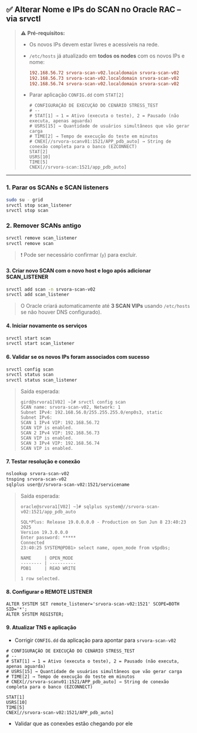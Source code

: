 
## ✅ **Alterar Nome e IPs do SCAN no Oracle RAC – via srvctl**

> ⚠️ **Pré-requisitos:**
>
> * Os novos IPs devem estar livres e acessíveis na rede.
> * `/etc/hosts` já atualizado em **todos os nodes** com os novos IPs e nome:
>
>   ```ini
>   192.168.56.72 srvora-scan-v02.localdomain srvora-scan-v02
>   192.168.56.73 srvora-scan-v02.localdomain srvora-scan-v02
>   192.168.56.74 srvora-scan-v02.localdomain srvora-scan-v02
>   ```
>
> * Parar aplicação `CONFIG.dd` com `STAT[2]`
> 
>   ```init
>   # CONFIGURAÇÃO DE EXECUÇÃO DO CENÁRIO STRESS_TEST
>   # --
>   # STAT[1] → 1 = Ativo (executa o teste), 2 = Pausado (não executa, apenas aguarda)
>   # USRS[15] → Quantidade de usuários simultâneos que vão gerar carga
>   # TIME[2] → Tempo de execução do teste em minutos
>   # CNEX[//srvora-scanv01:1521/APP_pdb_auto] → String de conexão completa para o banco (EZCONNECT)
>   STAT[2]
>   USRS[10]
>   TIME[5]
>   CNEX[//srvora-scan:1521/app_pdb_auto]
>   ```

---

### 1. **Parar os SCANs e SCAN listeners**

```bash
sudo su - grid
srvctl stop scan_listener
srvctl stop scan
```



### 2. **Remover SCANs antigo**

```bash
srvctl remove scan_listener
srvctl remove scan
```

> ❗ Pode ser necessário confirmar (`y`) para excluir.



#### 3. **Criar novo SCAN com o novo host e logo após adicionar SCAN_LISTENER**

```bash
srvctl add scan -n srvora-scan-v02
srvctl add scan_listener
```

> O Oracle criará automaticamente até **3 SCAN VIPs** usando  `/etc/hosts` se não houver DNS configurado).


#### 4. **Iniciar novamente os serviços**

```bash
srvctl start scan
srvctl start scan_listener
```

#### 6. **Validar se os novos IPs foram associados com sucesso**

```bash
srvctl config scan
srvctl status scan
srvctl status scan_listener
```

> Saída esperada:
> ```
> gird@srvora1[V02] ~]# srvctl config scan
> SCAN name: srvora-scan-v02, Network: 1
> Subnet IPv4: 192.168.56.0/255.255.255.0/enp0s3, static
> Subnet IPv6:
> SCAN 1 IPv4 VIP: 192.168.56.72
> SCAN VIP is enabled.
> SCAN 2 IPv4 VIP: 192.168.56.73
> SCAN VIP is enabled.
> SCAN 3 IPv4 VIP: 192.168.56.74
> SCAN VIP is enabled.
> ```

#### 7. **Testar resolução e conexão**

```bash
nslookup srvora-scan-v02
tnsping srvora-scan-v02
sqlplus user@//srvora-scan-v02:1521/servicename
```

> Saída esperada:
> ```
> oracle@srvora1[V02] ~]# sqlplus system@//srvora-scan-v02:1521/app_pdb_auto
> 
> SQL*Plus: Release 19.0.0.0.0 - Production on Sun Jun 8 23:40:23 2025
> Version 19.3.0.0.0
> Enter password: *****
> Connected
> 23:40:25 SYSTEM@PDB1> select name, open_mode from v$pdbs;
> 
> NAME     | OPEN_MODE
> -------- | ----------
> PDB1     | READ WRITE
> 
> 1 row selected.
> ```

#### 8. **Configurar o REMOTE LISTENER**
```
ALTER SYSTEM SET remote_listener='srvora-scan-v02:1521' SCOPE=BOTH SID='*';
ALTER SYSTEM REGISTER;
```

#### 9. **Atualizar TNS e aplicação**

* Corrigir `CONFIG.dd` da aplicação para apontar para `srvora-scan-v02`

```init
# CONFIGURAÇÃO DE EXECUÇÃO DO CENÁRIO STRESS_TEST
# --
# STAT[1] → 1 = Ativo (executa o teste), 2 = Pausado (não executa, apenas aguarda)
# USRS[15] → Quantidade de usuários simultâneos que vão gerar carga
# TIME[2] → Tempo de execução do teste em minutos
# CNEX[//srvora-scanv01:1521/APP_pdb_auto] → String de conexão completa para o banco (EZCONNECT)

STAT[1]
USRS[10]
TIME[5]
CNEX[//srvora-scan-v02:1521/APP_pdb_auto]
```

* Validar que as conexões estão chegando por ele




